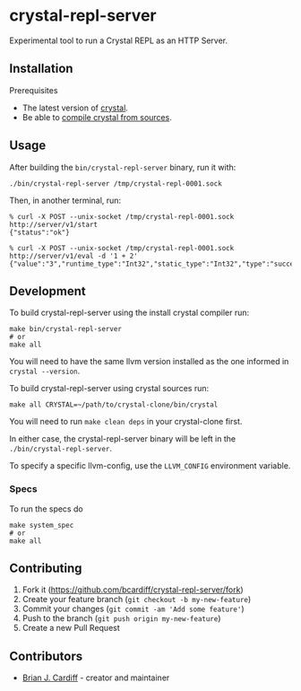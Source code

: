 # crystal-repl-server

Experimental tool to run a Crystal REPL as an HTTP Server.

## Installation

Prerequisites

- The latest version of [crystal](https://crystal-lang.org/).
- Be able to [compile crystal from sources](https://crystal-lang.org/install/from_sources/).

## Usage

After building the `bin/crystal-repl-server` binary, run it with:

```
./bin/crystal-repl-server /tmp/crystal-repl-0001.sock
```

Then, in another terminal, run:

```
% curl -X POST --unix-socket /tmp/crystal-repl-0001.sock http://server/v1/start
{"status":"ok"}

% curl -X POST --unix-socket /tmp/crystal-repl-0001.sock http://server/v1/eval -d '1 + 2'
{"value":"3","runtime_type":"Int32","static_type":"Int32","type":"success"}
```

## Development

To build crystal-repl-server using the install crystal compiler run:

```
make bin/crystal-repl-server
# or
make all
```

You will need to have the same llvm version installed as the one informed in `crystal --version`.

To build crystal-repl-server using crystal sources run:

```
make all CRYSTAL=~/path/to/crystal-clone/bin/crystal
```

You will need to run `make clean deps` in your crystal-clone first.

In either case, the crystal-repl-server binary will be left in the `./bin/crystal-repl-server`.

To specify a specific llvm-config, use the `LLVM_CONFIG` environment variable.

### Specs

To run the specs do

```
make system_spec
# or
make all
```

## Contributing

1. Fork it (<https://github.com/bcardiff/crystal-repl-server/fork>)
2. Create your feature branch (`git checkout -b my-new-feature`)
3. Commit your changes (`git commit -am 'Add some feature'`)
4. Push to the branch (`git push origin my-new-feature`)
5. Create a new Pull Request

## Contributors

- [Brian J. Cardiff](https://github.com/bcardiff) - creator and maintainer
